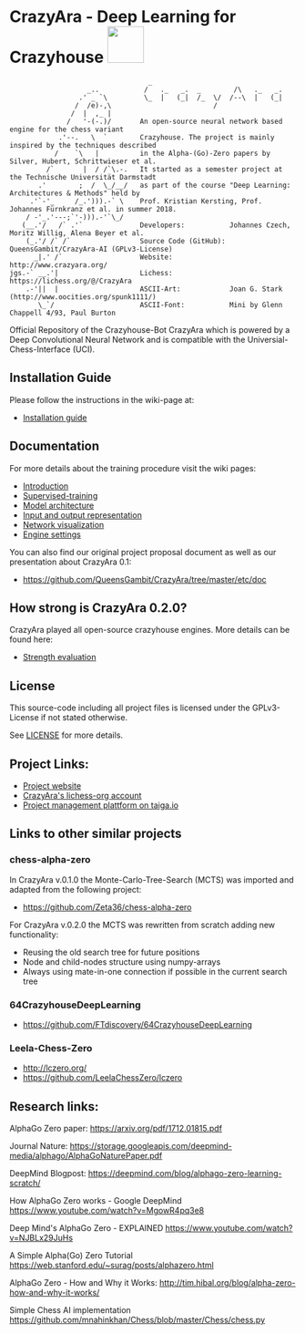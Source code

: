 
# CrazyAra - Deep Learning for Crazyhouse <img src="https://raw.githubusercontent.com/QueensGambit/CrazyAra/master/etc/media/CrazyAra_Logo.png" width="64">

                                      _                                                                      
                       _..           /   ._   _.  _        /\   ._   _.                                      
                     .' _ `\         \_  |   (_|  /_  \/  /--\  |   (_|                                      
                    /  /e)-,\                         /                                                      
                   /  |  ,_ |                                                                                
                  /   '-(-.)/       An open-source neural network based engine for the chess variant         
                .'--.   \  `        Crazyhouse. The project is mainly inspired by the techniques described   
               /    `\   |          in the Alpha-(Go)-Zero papers by Silver, Hubert, Schrittwieser et al.    
             /`       |  / /`\.-.   It started as a semester project at the Technische Universität Darmstadt 
           .'        ;  /  \_/__/   as part of the course "Deep Learning: Architectures & Methods" held by   
         .'`-'_     /_.'))).-` \    Prof. Kristian Kersting, Prof. Johannes Fürnkranz et al. in summer 2018. 
        / -'_.'---;`'-))).-'`\_/                                                                             
       (__.'/   /` .'`              Developers:           Johannes Czech, Moritz Willig, Alena Beyer et al.  
        (_.'/ /` /`                 Source Code (GitHub): QueensGambit/CrazyAra-AI (GPLv3-License)            
          _|.' /`                   Website:              http://www.crazyara.org/                           
    jgs.-` __.'|                    Lichess:              https://lichess.org/@/CrazyAra                           
        .-'||  |                    ASCII-Art:            Joan G. Stark (http://www.oocities.org/spunk1111/)                  
           \_`/                     ASCII-Font:           Mini by Glenn Chappell 4/93, Paul Burton           
                                               
                                    
Official Repository of the Crazyhouse-Bot CrazyAra which is powered by a Deep Convolutional Neural Network and is compatible with the Universial-Chess-Interface (UCI).


## Installation Guide
Please follow the instructions in the wiki-page at:
* [Installation guide](https://github.com/QueensGambit/CrazyAra/wiki/Installation-Guide)

## Documentation
For more details about the training procedure visit the wiki pages:
* [Introduction](https://github.com/QueensGambit/CrazyAra/wiki)
* [Supervised-training](https://github.com/QueensGambit/CrazyAra/wiki/Supervised-training)
* [Model architecture](https://github.com/QueensGambit/CrazyAra/wiki/Model-architecture)
* [Input and output representation](https://github.com/QueensGambit/CrazyAra/wiki/Input-and-output-representation)
* [Network visualization](https://github.com/QueensGambit/CrazyAra/wiki/Network-visualization)
* [Engine settings](https://github.com/QueensGambit/CrazyAra/wiki/Engine-settings)

You can also find our original project proposal document as well as our presentation about CrazyAra 0.1:
* https://github.com/QueensGambit/CrazyAra/tree/master/etc/doc

## How strong is CrazyAra 0.2.0?
CrazyAra played all open-source crazyhouse engines. More details can be found here:
* [Strength evaluation](https://github.com/QueensGambit/CrazyAra/wiki/Strength-Evaluation)

## License
This source-code including all project files is licensed under the GPLv3-License if not stated otherwise.

See [LICENSE](https://github.com/QueensGambit/CrazyAra/blob/master/LICENSE) for more details.

## Project Links:
* [Project website](http://www.crazyara.org/)
* [CrazyAra's lichess-org account](https://lichess.org/@/CrazyAra)
* [Project management plattform on taiga.io](https://tree.taiga.io/project/queensgambit-deep-learning-project-crazyhouse/)


## Links to other similar projects

### chess-alpha-zero
In CrazyAra v.0.1.0 the Monte-Carlo-Tree-Search (MCTS) was imported and adapted from the following project: 
* https://github.com/Zeta36/chess-alpha-zero

For CrazyAra v.0.2.0 the MCTS was rewritten from scratch adding new functionality:
* Reusing the old search tree for future positions
* Node and child-nodes structure using numpy-arrays
* Always using mate-in-one connection if possible in the current search tree

### 64CrazyhouseDeepLearning
* https://github.com/FTdiscovery/64CrazyhouseDeepLearning

### Leela-Chess-Zero
* http://lczero.org/
* https://github.com/LeelaChessZero/lczero

## Research links:
AlphaGo Zero paper:
https://arxiv.org/pdf/1712.01815.pdf

Journal Nature:
https://storage.googleapis.com/deepmind-media/alphago/AlphaGoNaturePaper.pdf

DeepMind Blogpost:
https://deepmind.com/blog/alphago-zero-learning-scratch/

How AlphaGo Zero works - Google DeepMind
https://www.youtube.com/watch?v=MgowR4pq3e8

Deep Mind's AlphaGo Zero - EXPLAINED
https://www.youtube.com/watch?v=NJBLx29JuHs

A Simple Alpha(Go) Zero Tutorial
https://web.stanford.edu/~surag/posts/alphazero.html

AlphaGo Zero - How and Why it Works:
http://tim.hibal.org/blog/alpha-zero-how-and-why-it-works/

Simple Chess AI implementation
https://github.com/mnahinkhan/Chess/blob/master/Chess/chess.py
